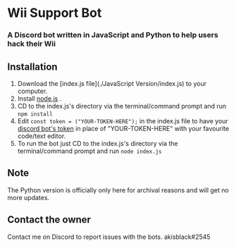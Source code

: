 # Wii Support Bot
### A Discord bot written in JavaScript and Python to help users hack their Wii 


## Installation
1. Download the [index.js file](./JavaScript Version/index.js) to your computer.
2. Install [node.js](https://nodejs.org/en/) .
3. CD to the index.js's directory via the terminal/command prompt and run `npm install`
4. Edit `const token = ("YOUR-TOKEN-HERE");` in the index.js file to have your [discord bot's token](https://www.writebots.com/discord-bot-token/) in place of "YOUR-TOKEN-HERE" with your favourite code/text editor.
5. To run the bot just CD to the index.js's directory via the terminal/command prompt and run `node index.js`

## Note 
The Python version is officially only here for archival reasons and will get no more updates.

## Contact the owner
Contact me on Discord to report issues with the bots. akisblack#2545
